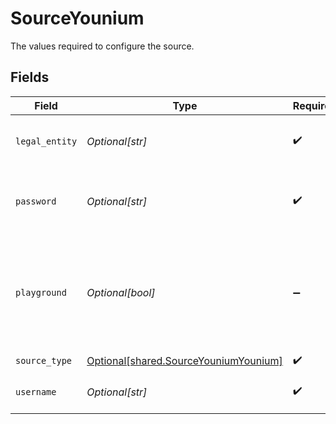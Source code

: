 # SourceYounium

The values required to configure the source.


## Fields

| Field                                                                                    | Type                                                                                     | Required                                                                                 | Description                                                                              |
| ---------------------------------------------------------------------------------------- | ---------------------------------------------------------------------------------------- | ---------------------------------------------------------------------------------------- | ---------------------------------------------------------------------------------------- |
| `legal_entity`                                                                           | *Optional[str]*                                                                          | :heavy_check_mark:                                                                       | Legal Entity that data should be pulled from                                             |
| `password`                                                                               | *Optional[str]*                                                                          | :heavy_check_mark:                                                                       | Account password for younium account API key                                             |
| `playground`                                                                             | *Optional[bool]*                                                                         | :heavy_minus_sign:                                                                       | Property defining if connector is used against playground or production environment      |
| `source_type`                                                                            | [Optional[shared.SourceYouniumYounium]](undefined/models/shared/sourceyouniumyounium.md) | :heavy_check_mark:                                                                       | N/A                                                                                      |
| `username`                                                                               | *Optional[str]*                                                                          | :heavy_check_mark:                                                                       | Username for Younium account                                                             |